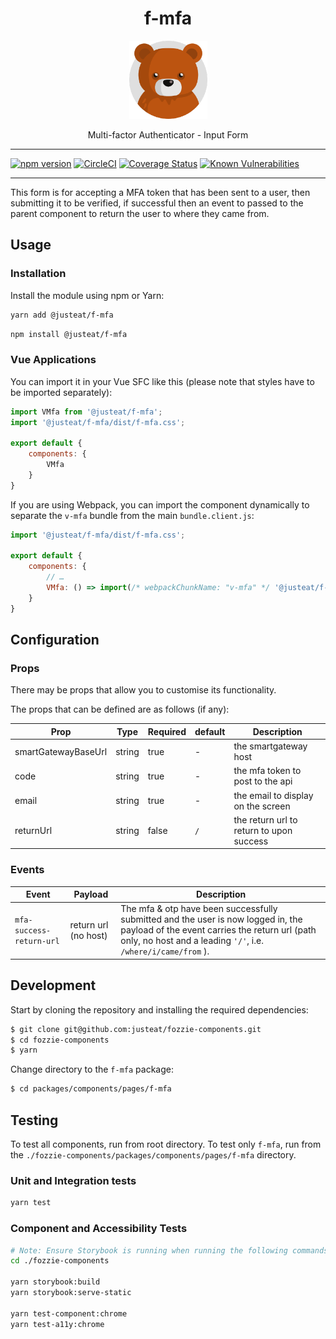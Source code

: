 <div align="center">

# f-mfa

<img width="125" alt="Fozzie Bear" src="../../../../bear.png" />

Multi-factor Authenticator - Input Form

</div>

---

[![npm version](https://badge.fury.io/js/%40justeat%2Ff-mfa.svg)](https://badge.fury.io/js/%40justeat%2Ff-mfa)
[![CircleCI](https://circleci.com/gh/justeat/fozzie-components.svg?style=svg)](https://circleci.com/gh/justeat/workflows/fozzie-components)
[![Coverage Status](https://coveralls.io/repos/github/justeat/f-mfa/badge.svg)](https://coveralls.io/github/justeat/f-mfa)
[![Known Vulnerabilities](https://snyk.io/test/github/justeat/f-mfa/badge.svg?targetFile=package.json)](https://snyk.io/test/github/justeat/f-mfa?targetFile=package.json)

---
This form is for accepting a MFA token that has been sent to a user, then submitting it to be verified, if successful then an event to passed to the parent component to return the user to where they came from.

## Usage

### Installation

Install the module using npm or Yarn:

```sh
yarn add @justeat/f-mfa
```

```sh
npm install @justeat/f-mfa
```



### Vue Applications

You can import it in your Vue SFC like this (please note that styles have to be imported separately):

```js
import VMfa from '@justeat/f-mfa';
import '@justeat/f-mfa/dist/f-mfa.css';

export default {
    components: {
        VMfa
    }
}
```

If you are using Webpack, you can import the component dynamically to separate the `v-mfa` bundle from the main `bundle.client.js`:

```js
import '@justeat/f-mfa/dist/f-mfa.css';

export default {
    components: {
        // …
        VMfa: () => import(/* webpackChunkName: "v-mfa" */ '@justeat/f-mfa')
    }
}
```

## Configuration

### Props

There may be props that allow you to customise its functionality.

The props that can be defined are as follows (if any):

| Prop  | Type  |  Required |  default | Description |
| ----- | ----- |  ------- |  ------- | ----------- |
| smartGatewayBaseUrl | string | true |  - | the smartgateway host |
| code | string | true |  - | the mfa token to post to the api |
| email | string | true |  - | the email to display on the screen |
| returnUrl | string | false |  `/` | the return url to return to upon success |

### Events

| Event | Payload | Description |
| ----- | ----- | ----------- |
| `mfa-success-return-url` | return url (no host) |  The mfa & otp have been successfully submitted and the user is now logged in, the payload of the event carries the return url (path only, no host and a leading `'/'`, i.e. `/where/i/came/from` ). |

## Development

Start by cloning the repository and installing the required dependencies:

```sh
$ git clone git@github.com:justeat/fozzie-components.git
$ cd fozzie-components
$ yarn
```

Change directory to the `f-mfa` package:

```sh
$ cd packages/components/pages/f-mfa
```

## Testing

To test all components, run from root directory.
To test only `f-mfa`, run from the `./fozzie-components/packages/components/pages/f-mfa` directory.

### Unit and Integration tests

```sh
yarn test
```

### Component and Accessibility Tests

```bash
# Note: Ensure Storybook is running when running the following commands
cd ./fozzie-components

yarn storybook:build
yarn storybook:serve-static

yarn test-component:chrome
yarn test-a11y:chrome
```
